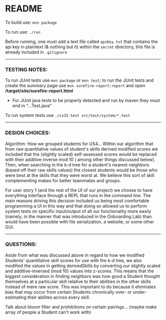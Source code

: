 # README
To build use:
`mvn package`

To run use:
`./run`

Before running, one must add a text file called `apiKey.txt` that contains 
the api key in plaintext (& nothing but it) within the `secret` directory,
this file is already included in `.gitignore`

------

### TESTING NOTES:

To run JUnit tests use `mvn package` or `mvn test`; to run
the JUnit tests and create the summary page use 
`mvn surefire-report:report` and open **/target/site/surefire-report.html**
* For JUnit java tests to be properly detected and run by
maven they must end in "...Test.java"

To run system tests use `./cs32-test src/test/system/*.test`

------

### DESIGN CHOICES:

Algorithm: How we grouped students for US4... 
Within our algorithm that from raw quantitative values of student's
skills derived modified scores we included that the (slightly scaled) 
self-assessed  scores would be replaced with their additive inverse mod 10 (
among other things discussed below). Then, when
searching in the k-d tree for a student's nearest neighbors (based off
their raw skills values) the closest students would be those who were
best at the skills that they were worst at. We believe this sort of skill
complementing makes for better teammates and groups.

For user story 1 (and the rest of the UI of our project) we choose
to have everything interface through a REPL that runs in the command
line. The main reasons driving this decision included us being most
comfortable programming a UI in this way and that doing so allowed us to 
perform system tests on specific input/output of all our functionality 
more easily (namely, in the manner that was introduced in the Onboarding
Lab) than would have been possible with file serialization, a website, or
some other GUI.

------

### QUESTIONS:

Aside from what was discussed above in regard to how we modified Students'
quantitative skill scores for use with the k-d tree, we also modified the
values in getting derivedSkills by converting our slightly scaled and 
additive-inversed (mod 10) values into z-scores. This means that the biggest
consideration in finding neighbors was how good a Student thought themselves at a
particular skill relative to their abilities in the other skills instead of mere
raw score. This was important to do because it eliminates bias that may occur
from certain Students chronically over- or under-estimating their abilites
across every skill.

Talk about bloom filter and prohibitions on certain pairings...
(maybe make array of people a Student can't work with)